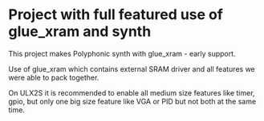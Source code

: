 # Project with full featured use of glue_xram and synth

This project makes Polyphonic synth with glue_xram - early support.

Use of glue_xram which contains external SRAM driver
and all features we were able to pack together.

On ULX2S it is recommended to enable all medium size
features like timer, gpio,  but only one big size 
feature like VGA or PID but not both at the same time.
